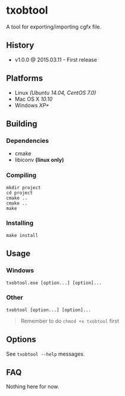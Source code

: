 # txobtool

A tool for exporting/importing cgfx file.

## History

- v1.0.0 @ 2015.03.11 - First release

## Platforms

- Linux *(Ubuntu 14.04, CentOS 7.0)*
- Mac OS X *10.10*
- Windows *XP+*

## Building

### Dependencies

- cmake
- libiconv **(linux only)**

### Compiling

~~~
mkdir project
cd project
cmake ..
cmake ..
make
~~~

### Installing

~~~
make install
~~~

## Usage

### Windows

~~~
txobtool.exe [option...] [option]...
~~~

### Other

~~~
txobtool [option...] [option]...
~~~

> Remember to do `chmod +x txobtool` first

## Options

See `txobtool --help` messages.

## FAQ

Nothing here for now.
